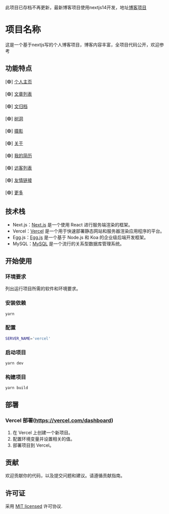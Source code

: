 此项目已存档不再更新，最新博客项目使用nextjs14开发，地址[博客项目](https://github.com/wp0403/blog-next-14)

# 项目名称

这是一个基于nextjs写的个人博客项目，博客内容丰富，全项目代码公开，欢迎参考

## 功能特点

[🟢] [个人主页](https://wp-boke.work)

[🟢] [文章列表](https://wp-boke.work/blog/1)

[🟢] [文归档](https://wp-boke.work/archive)

[🟢] [树洞](https://wp-boke.work/tree-hole)

[🟢] [摄影](https://wp-boke.work/photography)

[🟢] [关于](https://wp-boke.work/about)

[🟢] [我的简历](https://wp-boke.work/resume)

[🟢] [访客列表](https://wp-boke.work/visitor)

[🟢] [友情链接](https://wp-boke.work/friendly-links)

[🟢] [更多](https://wp-boke.work/more)

## 技术栈

- Next.js：[Next.js](https://nextjs.org/) 是一个使用 React 进行服务端渲染的框架。
- Vercel：[Vercel](https://vercel.com/) 是一个用于快速部署静态网站和服务器渲染应用程序的平台。
- Egg.js：[Egg.js](https://eggjs.org/) 是一个基于 Node.js 和 Koa 的企业级后端开发框架。
- MySQL：[MySQL](https://www.mysql.com/) 是一个流行的关系型数据库管理系统。

## 开始使用

### 环境要求

列出运行项目所需的软件和环境要求。

### 安装依赖

```bash
yarn
```

### 配置

```bash
SERVER_NAME='vercel'
```

### 启动项目

```bash
yarn dev
```

### 构建项目

```bash
yarn build
```

## 部署
### Vercel 部署(https://vercel.com/dashboard)

1. 在 Vercel 上创建一个新项目。
2. 配置环境变量并设置相关的值。
3. 部署项目到 Vercel。

## 贡献

欢迎贡献你的代码，以及提交问题和建议。请遵循贡献指南。

## 许可证

采用 [MIT licensed](LICENSE) 许可协议.
